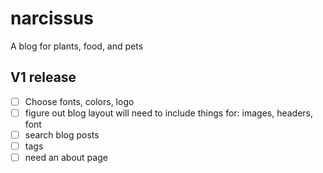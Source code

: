 # narcissus
A blog for plants, food, and pets

## V1 release
- [ ] Choose fonts, colors, logo
- [ ] figure out blog layout will need to include things for: images, headers, font
- [ ] search blog posts
- [ ] tags
- [ ] need an about page
